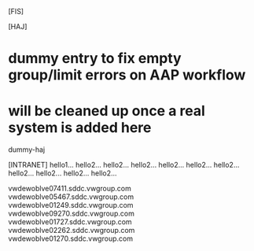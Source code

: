 [FIS]

[HAJ]
# dummy entry to fix empty group/limit errors on AAP workflow
# will be cleaned up once a real system is added here
dummy-haj

[INTRANET]
hello1...
hello2...
hello2...
hello2...
hello2...
hello2...
hello2...
hello2...
hello2...
hello2...
hello2...

vwdewoblve07411.sddc.vwgroup.com
vwdewoblve05467.sddc.vwgroup.com
vwdewoblve01249.sddc.vwgroup.com
vwdewoblve09270.sddc.vwgroup.com
vwdewoblve01727.sddc.vwgroup.com
vwdewoblve02262.sddc.vwgroup.com
vwdewoblve01270.sddc.vwgroup.com
